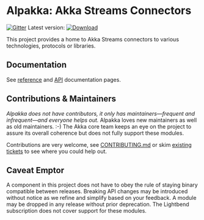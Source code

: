 Alpakka: Akka Streams Connectors
================================

[![Gitter](https://badges.gitter.im/Join%20Chat.svg)](https://gitter.im/akka/akka?utm_source=badge&utm_medium=badge&utm_campaign=pr-badge&utm_content=badge)
Latest version: [ ![Download](https://api.bintray.com/packages/akka/maven/alpakka/images/download.svg) ](https://bintray.com/akka/maven/alpakka/_latestVersion)

This project provides a home to Akka Streams connectors to various technologies, protocols or libraries.

Documentation
-------------

See [reference](http://developer.lightbend.com/docs/alpakka/current/main/) and [API](http://developer.lightbend.com/docs/api/alpakka/current/akka/stream/alpakka/index.html) documentation pages.

Contributions & Maintainers
---------------------------

*Alpakka does not have contributors, it only has maintainers—frequent and infrequent—and everyone helps out.*
Alpakka loves new maintainers as well as old maintainers. :-)
The Akka core team keeps an eye on the project to assure its overall coherence but does not fully support these modules.

Contributions are very welcome, see [CONTRIBUTING.md](https://github.com/akka/alpakka/blob/master/CONTRIBUTING.md) or skim [existing tickets](https://github.com/akka/alpakka/issues) to see where you could help out.

Caveat Emptor
-------------

A component in this project does not have to obey the rule of staying binary compatible between releases. Breaking API changes may be introduced without notice as we refine and simplify based on your feedback. A module may be dropped in any release without prior deprecation. The Lightbend subscription does not cover support for these modules.
